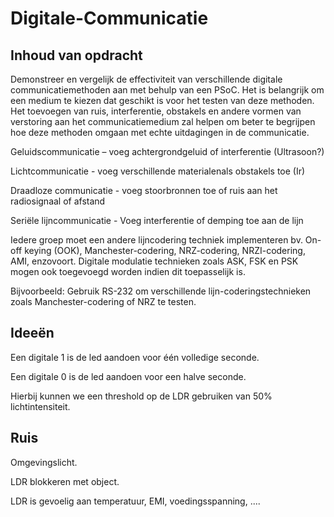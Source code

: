 # Digitale-Communicatie

## Inhoud van opdracht

Demonstreer en vergelijk de effectiviteit van verschillende digitale communicatiemethoden aan met behulp van een PSoC. Het is belangrijk om een medium te kiezen dat geschikt is voor het testen van deze methoden. Het toevoegen van ruis, interferentie, obstakels en andere vormen van verstoring aan het communicatiemedium zal helpen om beter te begrijpen hoe deze methoden omgaan met echte uitdagingen in de communicatie.



Geluidscommunicatie – voeg achtergrondgeluid of interferentie (Ultrasoon?)

Lichtcommunicatie - voeg verschillende materialenals obstakels toe (Ir)

Draadloze communicatie - voeg stoorbronnen toe of ruis aan het radiosignaal of afstand

Seriële lijncommunicatie - Voeg interferentie of demping toe aan de lijn


Iedere groep moet een andere lijncodering techniek implementeren bv. On-off keying (OOK), Manchester-codering, NRZ-codering, NRZI-codering, AMI, enzovoort. Digitale modulatie technieken zoals ASK, FSK en PSK mogen ook toegevoegd worden indien dit toepasselijk is.



Bijvoorbeeld: Gebruik RS-232 om verschillende lijn-coderingstechnieken zoals Manchester-codering of NRZ te testen.


## Ideeën

Een digitale 1 is de led aandoen voor één volledige seconde.

Een digitale 0 is de led aandoen voor een halve seconde.

Hierbij kunnen we een threshold op de LDR gebruiken van 50% lichtintensiteit.

## Ruis
Omgevingslicht.

LDR blokkeren met object.

LDR is gevoelig aan temperatuur, EMI, voedingsspanning, ....


